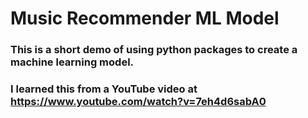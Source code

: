 # Music Recommender ML Model

### This is a short demo of using python packages to create a machine learning model.
### I learned this from a YouTube video at https://www.youtube.com/watch?v=7eh4d6sabA0
